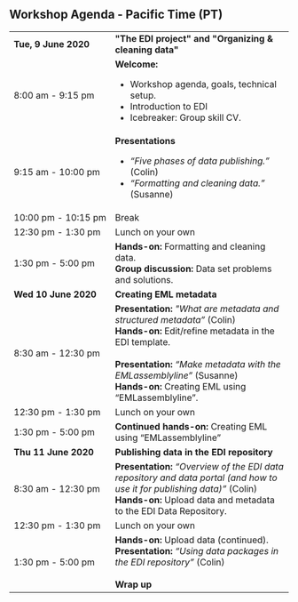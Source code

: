 ## Workshop Agenda - Pacific Time (PT)

<table>
  <tr>
    <td nowrap><strong>Tue, 9 June 2020</strong></td>
    <td><strong>"The EDI project" and "Organizing & cleaning data"</strong></td>
  </tr>
  <tr>
    <td nowrap>8:00 am - 9:15 pm</td>
    <td><strong>Welcome:</strong><br><ul><li>Workshop agenda, goals, technical setup.</li>
      <li>Introduction to EDI</li>
      <li>Icebreaker: Group skill CV.</li></ul>
      <tr>
    <td nowrap>9:15 am - 10:00 pm</td>      
    <td>
      <strong>Presentations</strong><br><ul><li><i>“Five phases of data publishing.”</i> (Colin)</li><li><i>“Formatting and cleaning data.”</i> (Susanne)</li>
   </td>
 </tr>
       <tr>
    <td nowrap>10:00 pm - 10:15 pm</td><td>Break</td>
  </tr>
 <tr>
    <td nowrap>12:30 pm - 1:30 pm</td><td>Lunch on your own</td>
  </tr>
 <tr>
    <td nowrap>1:30 pm - 5:00 pm</td>
    <td><strong>Hands-on:</strong> Formatting and cleaning data.<br><strong>Group discussion:</strong> Data set problems and solutions.
   </td>
 </tr>
  <tr>
    <td nowrap><strong>Wed 10 June 2020</strong></td><td><strong>Creating EML metadata</strong></td>
  </tr>
  <tr>
    <td nowrap>8:30 am - 12:30 pm</td>
    <td><strong>Presentation:</strong> <i>"What are metadata and structured metadata”</i> (Colin)
<br><strong>Hands-on:</strong> Edit/refine metadata in the EDI template.
<br>
<br><strong>Presentation:</strong> <i>“Make metadata with the EMLassemblyline”</i> (Susanne)<br><strong>Hands-on:</strong> Creating EML using “EMLassemblyline”.
   </td>
 </tr>
 <tr>
    <td nowrap>12:30 pm - 1:30 pm</td><td>Lunch on your own</td>
  </tr>
  <tr>
    <td nowrap>1:30 pm - 5:00 pm</td>
    <td><strong>Continued hands-on:</strong> Creating EML using “EMLassemblyline”
   </td>
 </tr>
    <td><strong>Thu 11 June 2020</strong></td><td><strong> Publishing data in the EDI repository</strong></td>
  </tr>
  <tr>
    <td nowrap>8:30 am - 12:30 pm</td>
    <td><strong>Presentation:</strong> <i>“Overview of the EDI data repository and data portal (and how to use it for publishing data)”</i> (Colin)<br><strong>Hands-on:</strong> Upload data and metadata to the EDI Data Repository.   </td>
 </tr>
 <tr>
    <td nowrap>12:30 pm - 1:30 pm</td>
    <td>Lunch on your own</td>
  </tr>
 <tr>
    <td nowrap>1:30 pm - 5:00 pm</td>
    <td><strong>Hands-on:</strong> Upload data (continued).<br><strong>Presentation:</strong> <i>“Using data packages in the EDI repository”</i> (Colin)<br><br><strong>Wrap up</strong>
   </td>
 </tr>
</table>
